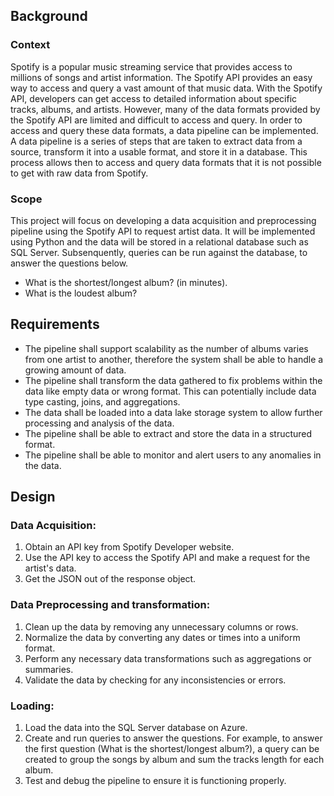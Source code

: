 ## Background
### Context
Spotify is a popular music streaming service that provides access to millions of songs and artist information. The Spotify API provides an easy way to access and query a vast amount of that music data. With the Spotify API, developers can get access to detailed information about specific tracks, albums, and artists. However, many of the data formats provided by the Spotify API are limited and difficult to access and query. In order to access and query these data formats, a data pipeline can be implemented. A data pipeline is a series of steps that are taken to extract data from a source, transform it into a usable format, and store it in a database. This process allows then to access and query data formats that it is not possible to get with raw data from Spotify.

### Scope
 This project will focus on developing a data acquisition and preprocessing pipeline using the Spotify API to request artist data. It will be implemented using Python and the data will be stored in a relational database such as SQL Server. Subsenquently, queries can be run against the database, to answer the questions below.
* What is the shortest/longest album? (in minutes).
* What is the loudest album?

## Requirements
* The pipeline shall support scalability as the number of albums varies from one artist to another, therefore the system shall be able to handle a growing amount of data. 
* The pipeline shall transform the data gathered to fix problems within the data like empty data or wrong format.  This can potentially include data type casting, joins, and aggregations.
* The data shall be loaded into a data lake storage system to allow further processing and analysis of the data.
* The pipeline shall be able to extract and store the data in a structured format.
* The pipeline shall be able to monitor and alert users to any anomalies in the data.

## Design

### Data Acquisition: 
1. Obtain an API key from Spotify Developer website. 
2. Use the API key to access the Spotify API and make a request for the artist's data. 
3. Get the JSON out of the response object. 

### Data Preprocessing and transformation: 
1. Clean up the data by removing any unnecessary columns or rows. 
2. Normalize the data by converting any dates or times into a uniform format. 
4. Perform any necessary data transformations such as aggregations or summaries. 
5. Validate the data by checking for any inconsistencies or errors.

### Loading: 
1. Load the data into the SQL Server database on Azure.
2. Create and run queries to answer the questions. For example, to answer the first question (What is the shortest/longest album?), a query can be created to group the songs by album and sum the tracks length for each album.
3. Test and debug the pipeline to ensure it is functioning properly.
